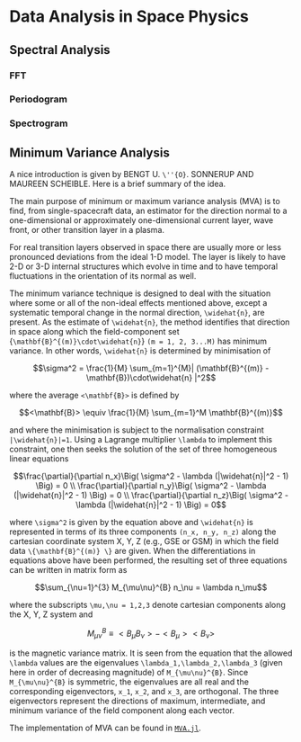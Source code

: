 # Data Analysis in Space Physics

## Spectral Analysis

### FFT

### Periodogram

### Spectrogram


## Minimum Variance Analysis

A nice introduction is given by BENGT U. ``\''{O}``. SONNERUP AND MAUREEN
SCHEIBLE. Here is a brief summary of the idea.

The main purpose of minimum or maximum variance analysis (MVA) is to find, from
single-spacecraft data, an estimator for the direction normal to a
one-dimensional or approximately one-dimensional current layer, wave front, or
other transition layer in a plasma.

For real transition layers observed in space there are usually more or less
pronounced deviations from the ideal 1-D model. The layer is likely to have 2-D
or 3-D internal structures which evolve in time and to have temporal
fluctuations in the orientation of its normal as well.

The minimum variance technique is designed to deal with the situation where some
or all of the non-ideal effects mentioned above, except a systematic temporal
change in the normal direction, ``\widehat{n}``, are present. As the estimate of
 ``\widehat{n}``, the method identifies that direction in space along which the
field-component set {``\mathbf{B}^{(m)}\cdot\widehat{n}``} ``(m = 1, 2, 3...M)``
 has minimum variance. In other words, ``\widehat{n}`` is determined by
 minimisation of
```math
\sigma^2 = \frac{1}{M} \sum_{m=1}^{M}| (\mathbf{B}^{(m)} - \mathbf{B})\cdot\widehat{n} |^2
```

where the average ``<\mathbf{B}>`` is defined by
```math
<\mathbf{B}> \equiv \frac{1}{M} \sum_{m=1}^M \mathbf{B}^{(m)}
```
and where the minimisation is subject to the normalisation constraint
``|\widehat{n}|=1``. Using a Lagrange multiplier ``\lambda`` to implement this
constraint, one then seeks the solution of the set of three homogeneous linear
equations
```math
\frac{\partial}{\partial n_x}\Big( \sigma^2 - \lambda (|\widehat{n}|^2 - 1) \Big) = 0 \\
\frac{\partial}{\partial n_y}\Big( \sigma^2 - \lambda (|\widehat{n}|^2 - 1) \Big) = 0 \\
\frac{\partial}{\partial n_z}\Big( \sigma^2 - \lambda (|\widehat{n}|^2 - 1) \Big) = 0
```
where ``\sigma^2`` is given by the equation above and ``\widehat{n}`` is
represented in terms of its three components ``(n_x, n_y, n_z)`` along the
cartesian coordinate system X, Y, Z (e.g., GSE or GSM) in which the field data
``\{\mathbf{B}^{(m)} \}`` are given. When the differentiations in equations
above have been performed, the resulting set of three equations can be written
in matrix form as
```math
\sum_{\nu=1}^{3} M_{\mu\nu}^{B} n_\nu = \lambda n_\mu
```
where the subscripts ``\mu,\nu = 1,2,3`` denote cartesian components along the
X, Y, Z system and
```math
M_{\mu\nu}^{B} \equiv <B_\mu B_\nu> - <B_\mu><B_\nu>
```
is the magnetic variance matrix. It is seen from the equation that the allowed
``\lambda`` values are the eigenvalues ``\lambda_1,\lambda_2,\lambda_3``
(given here in order of decreasing magnitude) of ``M_{\mu\nu}^{B}``. Since
``M_{\mu\nu}^{B}`` is symmetric, the eigenvalues are all real and the
corresponding eigenvectors, ``x_1``, ``x_2``, and ``x_3``, are orthogonal. The
three eigenvectors represent the directions of maximum, intermediate, and
minimum variance of the field component along each vector.

The implementation of MVA can be found in [`MVA.jl`](src/space/MVA.jl).
